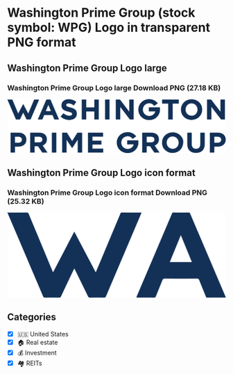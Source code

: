 # Washington Prime Group (stock symbol: WPG) Logo in transparent PNG format

## Washington Prime Group Logo large

### Washington Prime Group Logo large Download PNG (27.18 KB)

![Washington Prime Group Logo large Download PNG (27.18 KB)](/img/orig/WPG_BIG-fc4a469e.png)

## Washington Prime Group Logo icon format

### Washington Prime Group Logo icon format Download PNG (25.32 KB)

![Washington Prime Group Logo icon format Download PNG (25.32 KB)](/img/orig/WPG-ec098cfa.png)



## Categories
- [x] 🇺🇸 United States
- [x] 🏠 Real estate
- [x] 💰 Investment
- [x] 🏘️ REITs
